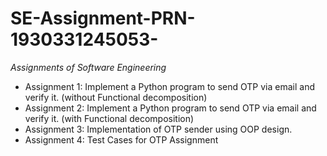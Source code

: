 # SE-Assignment-PRN-1930331245053-
*Assignments of Software Engineering*
- Assignment 1: Implement a Python program to send OTP via email and verify it. (without Functional decomposition)
- Assignment 2: Implement a Python program to send OTP via email and verify it. (with Functional decomposition)
- Assignment 3: Implementation of OTP sender using OOP design.
- Assignment 4: Test Cases for OTP Assignment
